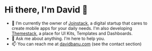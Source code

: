 # Hi there, I'm David 👋



- 🔭 I’m currently the owner of [Joinstack](https://joinstack.github.io), a digital startup that cares to create mobile apps for your daily needs. I'm also developing [Themestack](https://themestack.github.io), a place for UI Kits, Templates and Dashboards.
- 💬 Ask me about anything. I'm here to help you.
- 📫 You can reach me at [davidbanu.com](https://davidbanu.github.io) (see the contact section)
